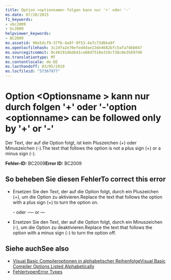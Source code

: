 ```yaml
---
title: Option <optionname> folgen kann nur '+' oder '-'
ms.date: 07/20/2015
f1_keywords:
- vbc2009
- bc2009
helpviewer_keywords:
- BC2009
ms.assetid: 90e5dcf9-37fb-4a97-9f53-4e7c73d6ba9f
ms.openlocfilehash: 3c24fa2e70efed4dae13de4682bfc5afa74bb047
ms.sourcegitcommit: 0c48191d6d641ce88d7510e319cf38c0e35697d0
ms.translationtype: MT
ms.contentlocale: de-DE
ms.lasthandoff: 03/05/2019
ms.locfileid: "57367977"
---
```

# <a name="option-optionname-can-be-followed-only-by--or--"></a><span data-ttu-id="116e8-102">Option \<Optionsname > kann nur durch folgen '+' oder '-'</span><span class="sxs-lookup"><span data-stu-id="116e8-102">option \<optionname> can be followed only by '+' or '-'</span></span>
<span data-ttu-id="116e8-103">Der Text, der auf die Option folgt, ist kein Pluszeichen (+) oder Minuszeichen (-).</span><span class="sxs-lookup"><span data-stu-id="116e8-103">The text that follows the option is not a plus sign (+) or a minus sign (-).</span></span>  
  
 <span data-ttu-id="116e8-104">**Fehler-ID:** BC2009</span><span class="sxs-lookup"><span data-stu-id="116e8-104">**Error ID:** BC2009</span></span>  
  
## <a name="to-correct-this-error"></a><span data-ttu-id="116e8-105">So beheben Sie diesen Fehler</span><span class="sxs-lookup"><span data-stu-id="116e8-105">To correct this error</span></span>  
  
-   <span data-ttu-id="116e8-106">Ersetzen Sie den Text, der auf die Option folgt, durch ein Pluszeichen (+), um die Option zu aktivieren.</span><span class="sxs-lookup"><span data-stu-id="116e8-106">Replace the text that follows the option with a plus sign (+) to turn the option on.</span></span>  
  
     <span data-ttu-id="116e8-107">- oder -</span><span class="sxs-lookup"><span data-stu-id="116e8-107">— or —</span></span>  
  
-   <span data-ttu-id="116e8-108">Ersetzen Sie den Text, der auf die Option folgt, durch ein Minuszeichen (-), um die Option zu deaktivieren.</span><span class="sxs-lookup"><span data-stu-id="116e8-108">Replace the text that follows the option with a minus sign (-) to turn the option off.</span></span>  
  
## <a name="see-also"></a><span data-ttu-id="116e8-109">Siehe auch</span><span class="sxs-lookup"><span data-stu-id="116e8-109">See also</span></span>
- [<span data-ttu-id="116e8-110">Visual Basic Compileroptionen in alphabetischer Reihenfolge</span><span class="sxs-lookup"><span data-stu-id="116e8-110">Visual Basic Compiler Options Listed Alphabetically</span></span>](../../visual-basic/reference/command-line-compiler/compiler-options-listed-alphabetically.md)
- [<span data-ttu-id="116e8-111">Fehlertypen</span><span class="sxs-lookup"><span data-stu-id="116e8-111">Error Types</span></span>](../../visual-basic/programming-guide/language-features/error-types.md)
